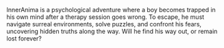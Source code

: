 InnerAnima is a psychological adventure where a boy becomes trapped in his own mind after a therapy session goes wrong. To escape, he must navigate surreal environments, solve puzzles, and confront his fears, uncovering hidden truths along the way. Will he find his way out, or remain lost forever?
